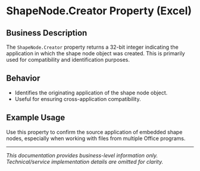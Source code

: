 # ShapeNode.Creator Property (Excel)

## Business Description

The `ShapeNode.Creator` property returns a 32-bit integer indicating the application in which the shape node object was created. This is primarily used for compatibility and identification purposes.

## Behavior
- Identifies the originating application of the shape node object.
- Useful for ensuring cross-application compatibility.

## Example Usage
Use this property to confirm the source application of embedded shape nodes, especially when working with files from multiple Office programs.

---
*This documentation provides business-level information only. Technical/service implementation details are omitted for clarity.*
